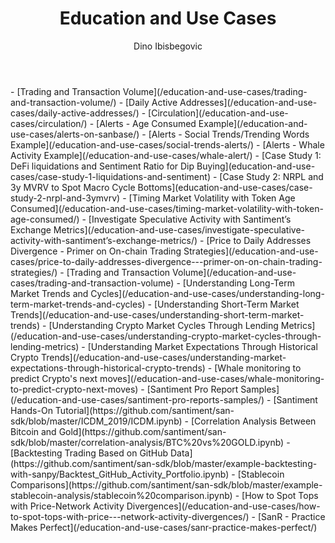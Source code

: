 ﻿---
title: Education and Use Cases
author: Dino Ibisbegovic
---

<Resource title="Metrics Spotlight">
- [Trading and Transaction Volume](/education-and-use-cases/trading-and-transaction-volume/)
- [Daily Active Addresses](/education-and-use-cases/daily-active-addresses/)
- [Circulation](/education-and-use-cases/circulation/)
</Resource>

<Resource title="Alerts">
- [Alerts - Age Consumed Example](/education-and-use-cases/alerts-on-sanbase/)
- [Alerts - Social Trends/Trending Words Example](/education-and-use-cases/social-trends-alerts/)
- [Alerts - Whale Activity Example](/education-and-use-cases/whale-alert/)
</Resource>

<Resource title="Market Analysis Examples">
- [Case Study 1: DeFi liquidations and Sentiment Ratio for Dip Buying](education-and-use-cases/case-study-1-liquidations-and-sentiment)
- [Case Study 2: NRPL and 3y MVRV to Spot Macro Cycle Bottoms](education-and-use-cases/case-study-2-nrpl-and-3ymvrv)
- [Timing Market Volatility with Token Age Consumed](/education-and-use-cases/timing-market-volatility-with-token-age-consumed/)
- [Investigate Speculative Activity with Santiment’s Exchange Metrics](/education-and-use-cases/investigate-speculative-activity-with-santiment’s-exchange-metrics/)
- [Price to Daily Addresses Divergence - Primer on On-chain Trading Strategies](/education-and-use-cases/price-to-daily-addresses-divergence---primer-on-on-chain-trading-strategies/)
- [Trading and Transaction Volume](/education-and-use-cases/trading-and-transaction-volume)
- [Understanding Long-Term Market Trends and Cycles](/education-and-use-cases/understanding-long-term-market-trends-and-cycles)
- [Understanding Short-Term Market Trends](/education-and-use-cases/understanding-short-term-market-trends)
- [Understanding Crypto Market Cycles Through Lending Metrics](/education-and-use-cases/understanding-crypto-market-cycles-through-lending-metrics)
- [Understanding Market Expectations Through Historical Crypto Trends](/education-and-use-cases/understanding-market-expectations-through-historical-crypto-trends)
- [Whale monitoring to predict Crypto's next moves](/education-and-use-cases/whale-monitoring-to-predict-crypto-next-moves)
</Resource>

<Resource title="Pro Reports">
- [Santiment Pro Report Samples](/education-and-use-cases/santiment-pro-reports-samples/)
</Resource>

<Resource title="Jupyter Notebooks Examples">
- [Santiment Hands-On Tutorial](https://github.com/santiment/san-sdk/blob/master/ICDM_2019/ICDM.ipynb)
- [Correlation Analysis Between Bitcoin and Gold](https://github.com/santiment/san-sdk/blob/master/correlation-analysis/BTC%20vs%20GOLD.ipynb)
- [Backtesting Trading Based on GitHub Data](https://github.com/santiment/san-sdk/blob/master/example-backtesting-with-sanpy/Backtest_GitHub_Activity_Portfolio.ipynb)
- [Stablecoin Comparisons](https://github.com/santiment/san-sdk/blob/master/example-stablecoin-analysis/stablecoin%20comparison.ipynb)
- [How to Spot Tops with Price-Network Activity Divergences](/education-and-use-cases/how-to-spot-tops-with-price---network-activity-divergences/)
</Resource>

<Resource title="Other">
- [SanR - Practice Makes Perfect](/education-and-use-cases/sanr-practice-makes-perfect/)
</Resource>
